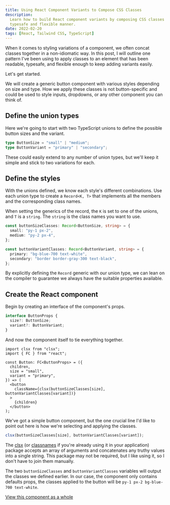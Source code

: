 ```yaml
---
title: Using React Component Variants to Compose CSS Classes
description:
  Learn how to build React component variants by composing CSS classes in a
  typesafe and flexible manner.
date: 2022-02-20
tags: [React, Tailwind CSS, TypeScript]
---
```


When it comes to styling variations of a component, we often concat classes
together in a non-idiomatic way. In this post, I will outline one pattern I've
been using to apply classes to an element that has been readable, typesafe, and
flexible enough to keep adding variants easily.

Let's get started.

We will create a generic button component with various styles depending on size
and type. How we apply these classes is not button-specific and could be used to
style inputs, dropdowns, or any other component you can think of.

## Define the union types

Here we're going to start with two TypeScript unions to define the possible
button sizes and the variant.

```ts
type ButtonSize = "small" | "medium";
type ButtonVariant = "primary" | "secondary";
```

These could easily extend to any number of union types, but we'll keep it simple
and stick to two variations for each.

## Define the styles

With the unions defined, we know each style's different combinations. Use each
union type to create a `Record<K, T>` that implements all the members and the
corresponding class names.

When setting the generics of the record, the `K` is set to one of the unions,
and `T` is a `string`. The `string` is the class names you want to use.

```ts
const buttonSizeClasses: Record<ButtonSize, string> = {
  small: "py-1 px-2",
  medium: "py-2 px-4",
};

const buttonVariantClasses: Record<ButtonVariant, string> = {
  primary: "bg-blue-700 text-white",
  secondary: "border border-gray-300 text-black",
};
```

By explicitly defining the `Record` generic with our union type, we can lean on
the compiler to guarantee we always have the suitable properties available.

## Create the React component

Begin by creating an interface of the component's props.

```ts
interface ButtonProps {
  size?: ButtonSize;
  variant?: ButtonVariant;
}
```

And now the component itself to tie everything together.

```tsx
import clsx from "clsx";
import { FC } from "react";

const Button: FC<ButtonProps> = ({
  children,
  size = "small",
  variant = "primary",
}) => (
  <button
    className={clsx(buttonSizeClasses[size], buttonVariantClasses[variant])}
  >
    {children}
  </button>
);
```

We've got a simple button component, but the one crucial line I'd like to point
out here is how we're selecting and applying the classes.

```ts
clsx(buttonSizeClasses[size], buttonVariantClasses[variant]);
```

The [clsx](https://github.com/lukeed/clsx) (or
[classnames](https://www.npmjs.com/package/classnames) if you're already using
it in your application) package accepts an array of arguments and concatenates
any truthy values into a single string. This package may not be required, but I
like using it, so I don't have to join them manually.

The two `buttonSizeClasses` and `buttonVariantClasses` variables will output the
classes we defined earlier. In our case, the component only contains defaults
props, the classes applied to the button will be
`py-1 px-2 bg-blue-700 text-white`.

[View this component as a whole](https://gist.github.com/devinschulz/0f3a522e5baec0318fb21ed13fa6ffe4)
